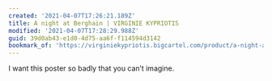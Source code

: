 ```yaml
---
created: '2021-04-07T17:26:21.189Z'
title: A night at Berghain | VIRGINIE KYPRIOTIS
modified: '2021-04-07T17:28:29.988Z'
guid: 39d0ab43-e1d0-4d75-aa6f-f114594d3142
bookmark_of: 'https://virginiekypriotis.bigcartel.com/product/a-night-at-berghain'
---
```

I want this poster so badly that you can’t imagine. 
